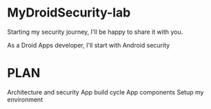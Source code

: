 # MyDroidSecurity-lab

Starting my security journey, I'll be happy to share it with you.

As a Droid Apps developer, I'll start with Android security

# PLAN

Architecture and security 
App build cycle 
App components 
Setup my environment 



